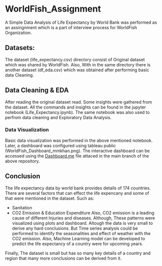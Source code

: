 # WorldFish_Assignment

A Simple Data Analysis of Life Expectancy by World Bank was performed as an assingnment which is a part of interview process for WorldFish Organization.

##  Datasets:
The dataset (life_expectancy.csv) directory consist of Original dataset which was shared by WorldFish.
Also, With in the same directory there is another dataset (df_eda.csv) which was obtained after performing basic data Cleaning.

## Data Cleaning & EDA
After reading the original dataset read. Some insights were gathered from the dataset. All the commands and insights can be found in the jupyter notebook (Life_Expectancy.ipynb).
The same notebook was also used to perfrom data cleaning and Exploratory Data Analysis.

### Data Visualization
Basic data visualization was performed in the above mentioned notebook.
Later, a dashboard was configured using tableau public (WorldFish_Dashboard_mmkhan.png). The interactive dashboard can be accessed using the [Dashboard.me](Dashborad.md) file attaced in the main branch of the above repository.

## Conclusion
The life expectancy data by world bank provides details of 174 countries. There are several factors that can effect the life expencany and some of that were mentioned in the dataset. Such as:
- Sanitation
- CO2 Emission & Education Expenditure
Also, CO2 emission is a leading cause of different Injuries and diseases. Although, These patterns were visualized using plots and dashboard.
Altough the data is very small to derive any hard conclusions. But Time series analysis could be performed to identify the seasonalities and effect of weather with the CO2 emission. Also, Machine Learning model can be developed to predict the life expectancy of a country were for upcoming years.

Finally, The dataset is small but has so many key details of a country and region that many more conclusions can be derived from it.

